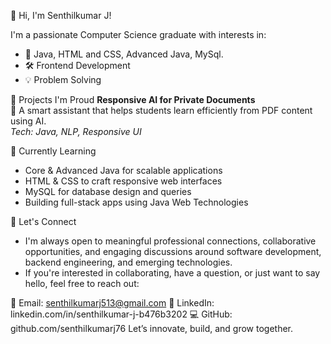👋 Hi, I'm Senthilkumar J!

I'm a passionate Computer Science graduate with interests in:
- 🤖 Java, HTML and CSS, Advanced Java, MySql.
- 🛠️ Frontend Development
- 💡 Problem Solving

🚀 Projects I'm Proud
**Responsive AI for Private Documents**  
  📘 A smart assistant that helps students learn efficiently from PDF content using AI.  
  _Tech: Java, NLP, Responsive UI_


🌱 Currently Learning
* Core & Advanced Java for scalable applications
* HTML & CSS to craft responsive web interfaces
* MySQL for database design and queries
* Building full-stack apps using Java Web Technologies

🤝 Let's Connect
* I'm always open to meaningful professional connections, collaborative opportunities, and engaging discussions around software development, backend engineering, and emerging technologies.
* If you're interested in collaborating, have a question, or just want to say hello, feel free to reach out:

📧 Email: senthilkumarj513@gmail.com
💼 LinkedIn: linkedin.com/in/senthilkumar-j-b476b3202
💻 GitHub: github.com/senthilkumarj76
Let’s innovate, build, and grow together.
